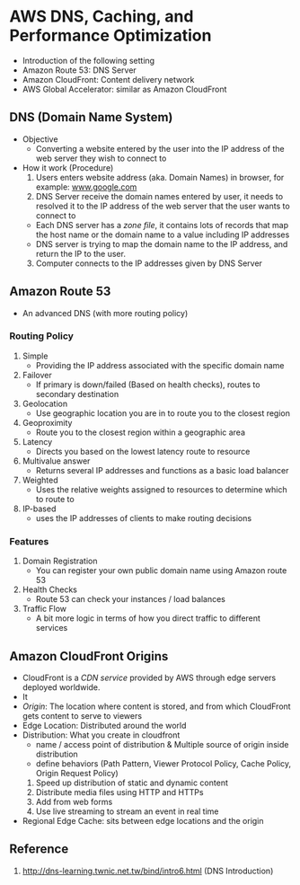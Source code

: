 # AWS DNS, Caching, and Performance Optimization
* Introduction of the following setting
* Amazon Route 53: DNS Server
* Amazon CloudFront: Content delivery network
* AWS Global Accelerator: similar as Amazon CloudFront

## DNS (Domain Name System)
* Objective
  * Converting a website entered by the user into the IP address of the web server they wish to connect to
* How it work (Procedure)
  1. Users enters website address (aka. Domain Names) in browser, for example: www.google.com
  2. DNS Server receive the domain names entered by user, it needs to resolved it to the IP address of the web server that the user wants to connect to
    * Each DNS server has a *zone file*, it contains lots of records that map the host name or the domain name to a value including IP addresses
    * DNS server is trying to map the domain name to the IP address, and return the IP to the user.
  3. Computer connects to the IP addresses given by DNS Server
   
## Amazon Route 53
* An advanced DNS (with more routing policy)
### Routing Policy
1. Simple
   * Providing the IP address associated with the specific domain name
2. Failover
   * If primary is down/failed (Based on health checks), routes to secondary destination
3. Geolocation
   * Use geographic location you are in to route you to the closest region
4. Geoproximity
   * Route you to the closest region within a geographic area
5. Latency
   * Directs you based on the lowest latency route to resource
6. Multivalue answer
   * Returns several IP addresses and functions as a basic load balancer
7. Weighted
   * Uses the relative weights assigned to resources to determine which to route to
8. IP-based
   * uses the IP addresses of clients to make routing decisions
### Features
1. Domain Registration
   * You can register your own public domain name using Amazon route 53
2. Health Checks
   * Route 53 can check your instances / load balances
3. Traffic Flow
   * A bit more logic in terms of how you direct traffic to different services


## Amazon CloudFront Origins
* CloudFront is a *CDN service* provided by AWS through edge servers deployed worldwide. 
* It 
* *Origin*: The location where content is stored, and from which CloudFront gets content to serve to viewers
* Edge Location: Distributed around the world
* Distribution: What you create in cloudfront
  * name / access point of distribution & Multiple source of origin inside distribution
  * define behaviors (Path Pattern, Viewer Protocol Policy, Cache Policy, Origin Request Policy)
  1. Speed up distribution of static and dynamic content
  2. Distribute media files using HTTP and HTTPs
  3. Add from web forms
  4. Use live streaming to stream an event in real time
* Regional Edge Cache: sits between edge locations and the origin


## Reference
1. http://dns-learning.twnic.net.tw/bind/intro6.html (DNS Introduction)